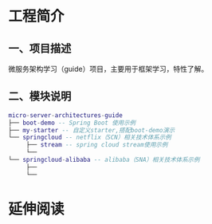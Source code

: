 # 工程简介
## 一、项目描述
微服务架构学习（guide）项目，主要用于框架学习，特性了解。

## 二、模块说明

```lua
micro-server-architectures-guide
├── boot-demo -- Spring Boot 使用示例
├── my-starter -- 自定义starter,搭配boot-demo演示
└── springcloud -- netflix（SCN）相关技术体系示例
     ├── stream -- spring cloud stream使用示例
     └── 
└── springcloud-alibaba -- alibaba（SNA）相关技术体系示例
     ├── 
     └── 
```

# 延伸阅读

